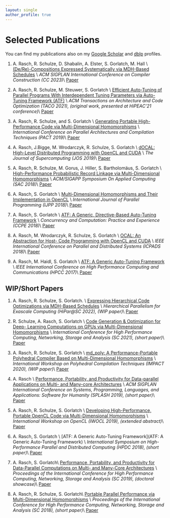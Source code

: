 ```yaml
---
layout: single
author_profile: true
---
```


# Selected Publications

You can find my publications also on my [Google Scholar](https://scholar.google.de/citations?user=njDb_rMAAAAJ&hl=en&oi=ao) and [dblp](https://dblp.uni-trier.de/pid/204/7105.html) profiles.

1.  A. Rasch, R. Schulze, D. Shabalin, A. Elster, S. Gorlatch, M. Hall \\
    [(De/Re)-Compositions Expressed Systematically via MDH-Based Schedules](https://dl.acm.org/doi/abs/10.1145/3578360.3580269) \\
    *ACM SIGPLAN International Conference on Compiler Construction (CC 2023)*\\
    <a href="../assets/files/publications/cc23/paper.pdf"><i class="fas fa-file-pdf" style="color: red; font-size: 2em; padding-top: .4em"></i></a> [Paper](../assets/files/publications/cc23/paper.pdf)


1.  A. Rasch, R. Schulze, M. Steuwer, S. Gorlatch \\
    [Efficient Auto-Tuning of Parallel Programs With Interdependent Tuning Parameters via Auto-Tuning Framework (ATF)](https://dl.acm.org/doi/abs/10.1145/3427093) \\
    *ACM Transactions on Architecture and Code Optimization (TACO 2021), (original work, presented at HiPEAC'21 conference)*\\
    <a href="../assets/files/publications/taco21/paper.pdf"><i class="fas fa-file-pdf" style="color: red; font-size: 2em; padding-top: .4em"></i></a> [Paper](../assets/files/publications/taco21/paper.pdf)


1.  A. Rasch, R. Schulze, and S. Gorlatch \\
    [Generating Portable High-Performance Code via Multi-Dimensional Homomorphisms](https://ieeexplore.ieee.org/abstract/document/8891668) \\
    *International Conference on Parallel Architectures and Compilation Techniques (PACT 2019)*\\
    <a href="../assets/files/publications/pact19/paper.pdf"><i class="fas fa-file-pdf" style="color: red; font-size: 2em; padding-top: .4em"></i></a> [Paper](../assets/files/publications/pact19/paper.pdf)


1.  A. Rasch, J.Bigge, M. Wrodarczyk, R. Schulze, S. Gorlatch \\
    [dOCAL: High-Level Distributed Programming with OpenCL and CUDA](https://idp.springer.com/authorize/casa?redirect_uri=https://link.springer.com/article/10.1007/s11227-019-02829-2&casa_token=XIMdqk5xl0UAAAAA:jQ39fJF1PsAT0Y-Y4iUz9qmvnRrHjh6E5YJuDlXgo2CEMv7qgR20rB8Zo1VyT6jMrRB3PIPXmhaQMnJfyA) \\
    *The Journal of Supercomputing (JOS 2019)*\\
    <a href="../assets/files/publications/jos19/paper.pdf"><i class="fas fa-file-pdf" style="color: red; font-size: 2em; padding-top: .4em"></i></a> [Paper](../assets/files/publications/jos19/paper.pdf)


1.  A. Rasch, R. Schulze, M. Gorus, J. Hiller, S. Bartholomäus, S. Gorlatch \\
    [High-Performance Probabilistic Record Linkage via Multi-Dimensional Homomorphisms](https://dl.acm.org/doi/abs/10.1145/3297280.3297330) \\
    *ACM/SIGAPP Symposium On Applied Computing (SAC 2018)*\\
    <a href="../assets/files/publications/sac18/paper.pdf"><i class="fas fa-file-pdf" style="color: red; font-size: 2em; padding-top: .4em"></i></a> [Paper](../assets/files/publications/sac18/paper.pdf)


1.  A. Rasch, S. Gorlatch \\
    [Multi-Dimensional Homomorphisms and Their Implementation in OpenCL](https://link.springer.com/article/10.1007/s10766-017-0508-z) \\
    *International Journal of Parallel Programming (IJPP 2018)*\\
    <a href="../assets/files/publications/ijpp18/paper.pdf"><i class="fas fa-file-pdf" style="color: red; font-size: 2em; padding-top: .4em"></i></a> [Paper](../assets/files/publications/ijpp18/paper.pdf)


1.  A. Rasch, S. Gorlatch \\
    [ATF: A Generic, Directive-Based Auto-Tuning Framework](https://onlinelibrary.wiley.com/doi/abs/10.1002/cpe.4423) \\
    *Concurrency and Computation: Practice and Experience (CCPE 2018)*\\
    <a href="../assets/files/publications/ccpe18/paper.pdf"><i class="fas fa-file-pdf" style="color: red; font-size: 2em; padding-top: .4em"></i></a> [Paper](../assets/files/publications/ccpe18/paper.pdf)


1.  A. Rasch, M. Wrodarczyk, R. Schulze, S. Gorlatch \\
    [OCAL: An Abstraction for Host- Code Programming with OpenCL and CUDA](https://ieeexplore.ieee.org/abstract/document/8644541?casa_token=XYcMMQCmA1sAAAAA:OxP9FJD_Gdlzz2Xu5OhB_wwgzva7VKYhFy-Y7CrM_1Zi2l8YSTvsj5Duk3Nri34gDjrndahvLhU) \\
    *IEEE International Conference on Parallel and Distributed Systems (ICPADS 2018)*\\
    <a href="../assets/files/publications/icpads18/paper.pdf"><i class="fas fa-file-pdf" style="color: red; font-size: 2em; padding-top: .4em"></i></a> [Paper](../assets/files/publications/icpads18/paper.pdf)


1.  A. Rasch, M. Haidl, S. Gorlatch \\
    [ATF: A Generic Auto-Tuning Framework](https://ieeexplore.ieee.org/document/8291912) \\
    *IEEE International Conference on High Performance Computing and Communications (HPCC 2017)*\\
    <a href="../assets/files/publications/hpcc17/paper.pdf"><i class="fas fa-file-pdf" style="color: red; font-size: 2em; padding-top: .4em"></i></a> [Paper](../assets/files/publications/hpcc17/paper.pdf)


<!-- 1.  M. Riemenschneider, A. Herbst, A. Rasch, S. Gorlatch, D. Heider \\
    [eccCL: Parallelized GPU Implementation of Ensemble Classifier Chains](https://bmcbioinformatics.biomedcentral.com/articles/10.1186/s12859-017-1783-9) \\
    *BMC Bioinformatics 2017* -->


## WIP/Short Papers

1.  A. Rasch, R. Schulze, S. Gorlatch. \\
    [Expressing Hierarchical Code Optimizations via MDH-Based Schedules](https://hipar.ng-analytics.com/wp-content/uploads/2022/11/hipar22_paper4.pdf) \\
    *Hierarchical Parallelism for Exascale Computing (HiPar@SC 2022), (WIP paper)*\\
    <a href="../assets/files/publications/wip_short/sc22/paper.pdf"><i class="fas fa-file-pdf" style="color: red; font-size: 2em; padding-top: .4em"></i></a> [Paper](../assets/files/publications/wip_short/sc22/paper.pdf)


2.  R. Schulze, A. Rasch, S. Gorlatch \\
    [Code Generation & Optimization for Deep- Learning Computations on GPUs via Multi-Dimensional Homomorphisms](https://sc21.supercomputing.org/proceedings/tech_poster/) \\
    *International Conference for High Performance Computing, Networking, Storage and Analysis (SC 2021), (short paper)*\\
    <a href="../assets/files/publications/wip_short/sc21/paper.pdf"><i class="fas fa-file-pdf" style="color: red; font-size: 2em; padding-top: .4em"></i></a> [Paper](../assets/files/publications/wip_short/sc21/paper.pdf)


1.  A. Rasch, R. Schulze, S. Gorlatch \\
    [md_poly: A Performance-Portable Polyhedral Compiler Based on Multi-Dimensional Homomorphisms](https://impact-workshop.org/impact2020/) \\
    *International Workshop on Polyhedral Compilation Techniques (IMPACT 2020), (WIP paper)*\\
    <a href="../assets/files/publications/wip_short/impact20/paper.pdf"><i class="fas fa-file-pdf" style="color: red; font-size: 2em; padding-top: .4em"></i></a> [Paper](../assets/files/publications/wip_short/impact20/paper.pdf)


1.  A. Rasch \\
    [Performance, Portability, and Productivity for Data-parallel Applications on Multi- and Many-core Architectures](https://dl.acm.org/doi/abs/10.1145/3359061.3361072) \\
    *ACM SIGPLAN International Conference on Systems, Programming, Languages, and Applications: Software for Humanity (SPLASH 2019), (short paper)*\\
    <a href="../assets/files/publications/wip_short/splash19/paper.pdf"><i class="fas fa-file-pdf" style="color: red; font-size: 2em; padding-top: .4em"></i></a> [Paper](../assets/files/publications/wip_short/splash19/paper.pdf)


1.  A. Rasch, R. Schulze, S. Gorlatch \\
    [Developing High-Performance, Portable OpenCL Code via Multi-Dimensional Homomorphisms](https://dl.acm.org/doi/abs/10.1145/3318170.3318171) \\
    *International Workshop on OpenCL (IWOCL 2019), (extended abstract)*\\
    <a href="../assets/files/publications/wip_short/iwocl19/paper.pdf"><i class="fas fa-file-pdf" style="color: red; font-size: 2em; padding-top: .4em"></i></a> [Paper](../assets/files/publications/wip_short/iwocl19/paper.pdf)


1.  A. Rasch, S. Gorlatch \\
    [ATF: A Generic Auto-Tuning Framework](ATF: A Generic Auto-Tuning Framework) \\
    *International Symposium on High-Performance Parallel and Distributed Computing (HPDC 2018), (short paper)*\\
    <a href="../assets/files/publications/wip_short/hpdc18/paper.pdf"><i class="fas fa-file-pdf" style="color: red; font-size: 2em; padding-top: .4em"></i></a> [Paper](../assets/files/publications/wip_short/hpdc18/paper.pdf)


1.  A. Rasch, S. Gorlatch\\
    [Performance, Portability, and Productivity for Data-Parallel Computations on Multi- and Many-Core Architectures](https://sc19.supercomputing.org/proceedings/doctoral_showcase/index.html) \\
    *Proceedings of the International Conference for High Performance Computing, Networking, Storage and Analysis (SC 2019), (doctoral showcase)*\\
    <a href="../assets/files/publications/wip_short/sc19/paper.pdf"><i class="fas fa-file-pdf" style="color: red; font-size: 2em; padding-top: .4em"></i></a> [Paper](../assets/files/publications/wip_short/sc19/paper.pdf)

1.  A. Rasch, R. Schulze, S. Gorlatch\\
    [Portable Parallel Performance via Multi-Dimensional Homomorphisms](https://sc18.supercomputing.org/proceedings/tech_poster/) \\
    *Proceedings of the International Conference for High Performance Computing, Networking, Storage and Analysis (SC 2018), (short paper)*\\
    <a href="../assets/files/publications/wip_short/sc18/paper.pdf"><i class="fas fa-file-pdf" style="color: red; font-size: 2em; padding-top: .4em"></i></a> [Paper](../assets/files/publications/wip_short/sc18/paper.pdf)
